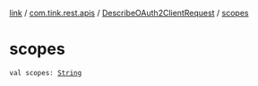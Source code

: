 [link](../../index.md) / [com.tink.rest.apis](../index.md) / [DescribeOAuth2ClientRequest](index.md) / [scopes](./scopes.md)

# scopes

`val scopes: `[`String`](https://kotlinlang.org/api/latest/jvm/stdlib/kotlin/-string/index.html)